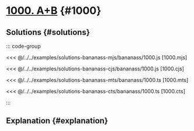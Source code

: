 # [1000. A+B](https://www.acmicpc.net/problem/1000) {#1000}

<!-- @include: @/shared/wip.en.md -->

## Solutions {#solutions}

::: code-group

<<< @/../../examples/solutions-bananass-mjs/bananass/1000.js [1000.mjs]

<<< @/../../examples/solutions-bananass-cjs/bananass/1000.js [1000.cjs]

<<< @/../../examples/solutions-bananass-mts/bananass/1000.ts [1000.mts]

<<< @/../../examples/solutions-bananass-cts/bananass/1000.ts [1000.cts]

:::

## Explanation {#explanation}
